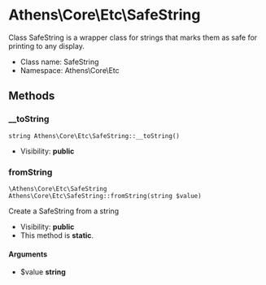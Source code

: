 Athens\Core\Etc\SafeString
===============

Class SafeString is a wrapper class for strings that marks them
as safe for printing to any display.




* Class name: SafeString
* Namespace: Athens\Core\Etc







Methods
-------


### __toString

    string Athens\Core\Etc\SafeString::__toString()





* Visibility: **public**




### fromString

    \Athens\Core\Etc\SafeString Athens\Core\Etc\SafeString::fromString(string $value)

Create a SafeString from a string



* Visibility: **public**
* This method is **static**.


#### Arguments
* $value **string**


